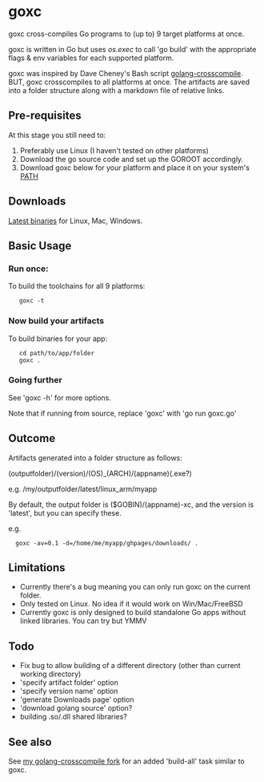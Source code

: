 goxc
====

goxc cross-compiles Go programs to (up to) 9 target platforms at once.

goxc is written in Go but uses *os.exec* to call 'go build' with the appropriate flags & env variables for each supported platform.

goxc was inspired by Dave Cheney's Bash script [golang-crosscompile](https://github.com/davecheney/golang-crosscompile).
BUT, goxc crosscompiles to all platforms at once. The artifacts are saved into a folder structure along with a markdown file of relative links.

Pre-requisites
--------------
At this stage you still need to:

 1. Preferably use Linux (I haven't tested on other platforms)
 2. Download the go source code and set up the GOROOT accordingly.
 3. Download goxc below for your platform and place it on your system's [PATH](http://en.wikipedia.org/wiki/PATH_%28variable%29)

Downloads
---------
[Latest binaries](http://laher.github.com/goxc/dl/latest/) for Linux, Mac, Windows.

Basic Usage
-----------

### Run once:

To build the toolchains for all 9 platforms:

       goxc -t

### Now build your artifacts

To build binaries for your app:

       cd path/to/app/folder
       goxc .

### Going further

See 'goxc -h' for more options.

Note that if running from source, replace 'goxc' with 'go run goxc.go'

Outcome
-------

Artifacts generated into a folder structure as follows:

 (outputfolder)/(version)/(OS)_(ARCH)/(appname)(.exe?)

e.g. /my/outputfolder/latest/linux_arm/myapp

By default, the output folder is ($GOBIN)/(appname)-xc, and the version is 'latest', but you can specify these.

e.g.

      goxc -av=0.1 -d=/home/me/myapp/ghpages/downloads/ .

Limitations
-----------

 * Currently there's a bug meaning you can only run goxc on the current folder.
 * Only tested on Linux. No idea if it would work on Win/Mac/FreeBSD
 * Currently goxc is only designed to build standalone Go apps without linked libraries. You can try but YMMV

Todo
----

 * Fix bug to allow building of a different directory (other than current working directory)
 * 'specify artifact folder' option
 * 'specify version name' option
 * 'generate Downloads page' option
 * 'download golang source' option?
 * building .so/.dll shared libraries?

See also
--------

See [my golang-crosscompile fork](https://github.com/laher/golang-crosscompile) for an added 'build-all' task similar to goxc.
